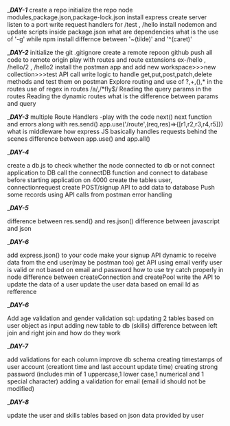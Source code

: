 ________________________________________________________DAY-1_______________________________________________________
create a repo
initialize the repo
node modules,package.json,package-lock.json
install express
create server
listen to a port
write request handlers for /test , /hello
install nodemon and update scripts inside package.json
what are dependencies
what is the use of '-g' while npm install
differnce between '~(tilde)' and '^(caret)'

________________________________________________________DAY-2_______________________________________________________
initialize the git 
.gitignore
create a remote repoon github
push all code to remote origin
play with routes and route extensions ex-/hello , /hello/2 , /hello2
install the postman app and add new workspace>>>new collection>>>test API call
write logic to handle get,put,post,patch,delete methods and test them on postman
Explore routing and use of ?,+,(),* in the routes
use of regex in routes /a/,/*fly$/
Reading the query params in the routes 
Reading the dynamic routes
what is the difference between params and query

________________________________________________________DAY-3_______________________________________________________
multiple Route Handlers -play with the code
next()
next function and errors along with res.send()
app.use('/route',(req,res)=>{[r1,r2,r3,r4,r5]})
what is middleware
how express JS basically handles requests behind the scenes
difference between app.use() and app.all()

________________________________________________________DAY-4_______________________________________________________

create a db.js to check whether the node connected to db or not
connect application to DB
call the connectDB function and connect to database before starting application on 4000
create the tables user, connectionrequest
create POST/signup API to add data to database
Push some records using API calls from postman
error handling 

________________________________________________________DAY-5_______________________________________________________

difference between res.send() and res.json()
difference between javascript and json

________________________________________________________DAY-6_______________________________________________________

add express.json() to your code
make your signup API dynamic to receive data from the end user(may be postman too)
get API using email
verify user is valid or not based on email and password
how to use try catch properly in node
difference between createConnection and createPool
write the API to update the data of a user
update the user data based on email Id as refference

________________________________________________________DAY-6_______________________________________________________

Add age validation and gender validation
sql: updating 2 tables based on user object as input
adding new table to db (skills)
difference between left join and right join and how do they work

________________________________________________________DAY-7_______________________________________________________

add validations for each column
improve db schema 
creating timestamps of user account (creationt time and last account update time)
creating strong password (includes min of 1 uppercase,1 lower case,1 numerical and 1 special character)
adding a validation for email (email id should not be modified)

________________________________________________________DAY-8_______________________________________________________

update the user and skills tables based on json data provided by user
